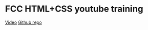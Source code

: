 # FCC HTML+CSS youtube training

[Video](https://www.youtube.com/watch?v=a_iQb1lnAEQ)
[Github repo](https://github.com/scrimba/learn-html-and-css)